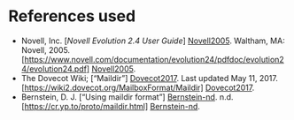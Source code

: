 References used
===============

* Novell, Inc.  [*Novell Evolution 2.4 User Guide*] [Novell2005].  Waltham, MA: Novell, 2005.
  [https://www.novell.com/documentation/evolution24/pdfdoc/evolution24/evolution24.pdf] [Novell2005].
* The Dovecot Wiki; [“Maildir”] [Dovecot2017].  Last updated May 11, 2017.
  [https://wiki2.dovecot.org/MailboxFormat/Maildir] [Dovecot2017].
* Bernstein, D. J. [“Using maildir format”] [Bernstein-nd].  n.d.
  [https://cr.yp.to/proto/maildir.html] [Bernstein-nd].

[Novell2005]:	https://www.novell.com/documentation/evolution24/pdfdoc/evolution24/evolution24.pdf
[Dovecot2017]:	https://wiki2.dovecot.org/MailboxFormat/Maildir
[Bernstein-nd]:	https://cr.yp.to/proto/maildir.html
